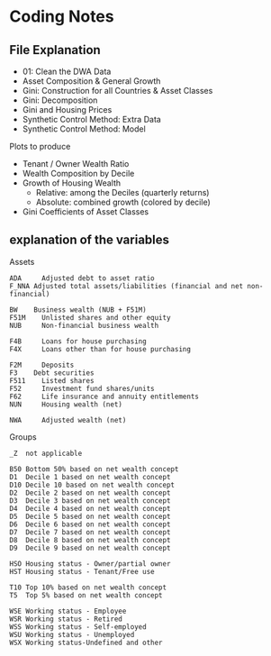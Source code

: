 # Coding Notes

## File Explanation

- 01: Clean the DWA Data
- Asset Composition & General Growth 
- Gini: Construction for all Countries & Asset Classes
- Gini: Decomposition
- Gini and Housing Prices
- Synthetic Control Method: Extra Data
- Synthetic Control Method: Model

Plots to produce
- Tenant / Owner Wealth Ratio
- Wealth Composition by Decile
- Growth of Housing Wealth
  - Relative: among the Deciles (quarterly returns)
  - Absolute: combined growth (colored by decile)
- Gini Coefficients of Asset Classes


## explanation of the variables

Assets

```
ADA 	Adjusted debt to asset ratio
F_NNA Adjusted total assets/liabilities (financial and net non-financial)

BW 	  Business wealth (NUB + F51M)
F51M 	Unlisted shares and other equity
NUB 	Non-financial business wealth

F4B 	Loans for house purchasing
F4X 	Loans other than for house purchasing

F2M 	Deposits
F3 	  Debt securities
F511 	Listed shares
F52 	Investment fund shares/units
F62 	Life insurance and annuity entitlements
NUN 	Housing wealth (net)

NWA 	Adjusted wealth (net)
```

Groups

```
_Z  not applicable

B50 Bottom 50% based on net wealth concept
D1 	Decile 1 based on net wealth concept
D10 Decile 10 based on net wealth concept
D2 	Decile 2 based on net wealth concept
D3 	Decile 3 based on net wealth concept
D4 	Decile 4 based on net wealth concept
D5 	Decile 5 based on net wealth concept
D6 	Decile 6 based on net wealth concept
D7 	Decile 7 based on net wealth concept
D8 	Decile 8 based on net wealth concept
D9 	Decile 9 based on net wealth concept

HSO Housing status - Owner/partial owner
HST Housing status - Tenant/Free use

T10 Top 10% based on net wealth concept
T5 	Top 5% based on net wealth concept

WSE Working status - Employee
WSR Working status - Retired
WSS Working status - Self-employed
WSU Working status - Unemployed
WSX Working status-Undefined and other
```